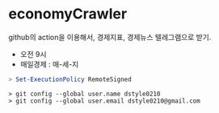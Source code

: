 # economyCrawler
github의 action을 이용해서, 경제지표, 경제뉴스 텔레그램으로 받기.
- 오전 9시
- 매일경제 : 매-세-지
  
```powershell
> Set-ExecutionPolicy RemoteSigned
```

```console
> git config --global user.name dstyle0210
> git config --global user.email dstyle0210@gmail.com
```
